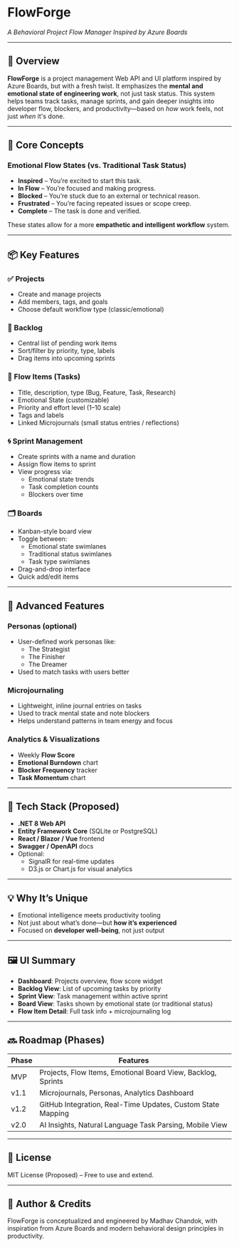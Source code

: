 # FlowForge
*A Behavioral Project Flow Manager Inspired by Azure Boards*

---

## 🌟 Overview

**FlowForge** is a project management Web API and UI platform inspired by Azure Boards, but with a fresh twist. It emphasizes the **mental and emotional state of engineering work**, not just task status. This system helps teams track tasks, manage sprints, and gain deeper insights into developer flow, blockers, and productivity—based on *how* work feels, not just *when* it's done.

---

## 🚀 Core Concepts

### Emotional Flow States (vs. Traditional Task Status)
- **Inspired** – You’re excited to start this task.
- **In Flow** – You’re focused and making progress.
- **Blocked** – You’re stuck due to an external or technical reason.
- **Frustrated** – You’re facing repeated issues or scope creep.
- **Complete** – The task is done and verified.

These states allow for a more **empathetic and intelligent workflow** system.

---

## 📦 Key Features

### ✅ Projects
- Create and manage projects
- Add members, tags, and goals
- Choose default workflow type (classic/emotional)

### 📌 Backlog
- Central list of pending work items
- Sort/filter by priority, type, labels
- Drag items into upcoming sprints

### 🧩 Flow Items (Tasks)
- Title, description, type (Bug, Feature, Task, Research)
- Emotional State (customizable)
- Priority and effort level (1–10 scale)
- Tags and labels
- Linked Microjournals (small status entries / reflections)

### 🌀 Sprint Management
- Create sprints with a name and duration
- Assign flow items to sprint
- View progress via:
  - Emotional state trends
  - Task completion counts
  - Blockers over time

### 🗂 Boards
- Kanban-style board view
- Toggle between:
  - Emotional state swimlanes
  - Traditional status swimlanes
  - Task type swimlanes
- Drag-and-drop interface
- Quick add/edit items

---

## 🧠 Advanced Features

### Personas (optional)
- User-defined work personas like:
  - The Strategist
  - The Finisher
  - The Dreamer
- Used to match tasks with users better

### Microjournaling
- Lightweight, inline journal entries on tasks
- Used to track mental state and note blockers
- Helps understand patterns in team energy and focus

### Analytics & Visualizations
- Weekly **Flow Score**
- **Emotional Burndown** chart
- **Blocker Frequency** tracker
- **Task Momentum** chart

---

## 🔧 Tech Stack (Proposed)

- **.NET 8 Web API**
- **Entity Framework Core** (SQLite or PostgreSQL)
- **React / Blazor / Vue** frontend
- **Swagger / OpenAPI** docs
- Optional:
  - SignalR for real-time updates
  - D3.js or Chart.js for visual analytics

---

## 💡 Why It’s Unique

- Emotional intelligence meets productivity tooling
- Not just about what’s done—but **how it’s experienced**
- Focused on **developer well-being**, not just output

---

## 🖼 UI Summary

- **Dashboard**: Projects overview, flow score widget
- **Backlog View**: List of upcoming tasks by priority
- **Sprint View**: Task management within active sprint
- **Board View**: Tasks shown by emotional state (or traditional status)
- **Flow Item Detail**: Full task info + microjournaling log

---

## 🔜 Roadmap (Phases)

| Phase | Features                                                      |
|-------|---------------------------------------------------------------|
| MVP   | Projects, Flow Items, Emotional Board View, Backlog, Sprints |
| v1.1  | Microjournals, Personas, Analytics Dashboard                  |
| v1.2  | GitHub Integration, Real-Time Updates, Custom State Mapping   |
| v2.0  | AI Insights, Natural Language Task Parsing, Mobile View       |

---

## 📄 License

MIT License (Proposed) – Free to use and extend.

---

## 👤 Author & Credits

FlowForge is conceptualized and engineered by Madhav Chandok, with inspiration from Azure Boards and modern behavioral design principles in productivity.

